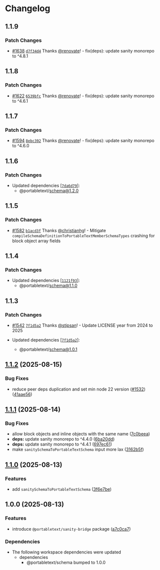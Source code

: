 # Changelog

## 1.1.9

### Patch Changes

- [#1638](https://github.com/portabletext/editor/pull/1638) [`d7f34d4`](https://github.com/portabletext/editor/commit/d7f34d4191d3248c69ef14125670db89517772d5) Thanks [@renovate](https://github.com/apps/renovate)! - fix(deps): update sanity monorepo to ^4.8.1

## 1.1.8

### Patch Changes

- [#1622](https://github.com/portabletext/editor/pull/1622) [`6539bfc`](https://github.com/portabletext/editor/commit/6539bfc45ef0f31d38d475a2461725529b24f2f3) Thanks [@renovate](https://github.com/apps/renovate)! - fix(deps): update sanity monorepo to ^4.6.1

## 1.1.7

### Patch Changes

- [#1594](https://github.com/portabletext/editor/pull/1594) [`8ebc392`](https://github.com/portabletext/editor/commit/8ebc39284ac3c286c73046e99fef4e77193d4608) Thanks [@renovate](https://github.com/apps/renovate)! - fix(deps): update sanity monorepo to ^4.6.0

## 1.1.6

### Patch Changes

- Updated dependencies [[`7da6d79`](https://github.com/portabletext/editor/commit/7da6d790eab1566de522f65bf98410cc778fd303)]:
  - @portabletext/schema@1.2.0

## 1.1.5

### Patch Changes

- [#1582](https://github.com/portabletext/editor/pull/1582) [`b1acd3f`](https://github.com/portabletext/editor/commit/b1acd3f6e118195b3cbbc46c8dde619116ef4774) Thanks [@christianhg](https://github.com/christianhg)! - Mitigate `compileSchemaDefinitionToPortableTextMemberSchemaTypes` crashing for block object array fields

## 1.1.4

### Patch Changes

- Updated dependencies [[`1121f93`](https://github.com/portabletext/editor/commit/1121f9306b10481d10954f95211eed2ca20446f3)]:
  - @portabletext/schema@1.1.0

## 1.1.3

### Patch Changes

- [#1542](https://github.com/portabletext/editor/pull/1542) [`7f1d5a2`](https://github.com/portabletext/editor/commit/7f1d5a2e7576e51cba249721e9279d1b42f8bd99) Thanks [@stipsan](https://github.com/stipsan)! - Update LICENSE year from 2024 to 2025

- Updated dependencies [[`7f1d5a2`](https://github.com/portabletext/editor/commit/7f1d5a2e7576e51cba249721e9279d1b42f8bd99)]:
  - @portabletext/schema@1.0.1

## [1.1.2](https://github.com/portabletext/editor/compare/sanity-bridge-v1.1.1...sanity-bridge-v1.1.2) (2025-08-15)

### Bug Fixes

- reduce peer deps duplication and set min node 22 version ([#1532](https://github.com/portabletext/editor/issues/1532)) ([41aae56](https://github.com/portabletext/editor/commit/41aae568c208a3512683280319dbb018d13286da))

## [1.1.1](https://github.com/portabletext/editor/compare/sanity-bridge-v1.1.0...sanity-bridge-v1.1.1) (2025-08-14)

### Bug Fixes

- allow block objects and inline objects with the same name ([7c0beea](https://github.com/portabletext/editor/commit/7c0beeaa8fdc7167fc4c6b86bf9e668c20a5d6d4))
- **deps:** update sanity monorepo to ^4.4.0 ([6ba20dd](https://github.com/portabletext/editor/commit/6ba20dd704a244f4da157e1b543f89a6b4cb89db))
- **deps:** update sanity monorepo to ^4.4.1 ([697ec61](https://github.com/portabletext/editor/commit/697ec61fb74ad08ab0693377d483ab8765e2b8bd))
- make `sanitySchemaToPortableTextSchema` input more lax ([3162b5f](https://github.com/portabletext/editor/commit/3162b5f96e24cf6a0f17623365e4c07f557b1e25))

## [1.1.0](https://github.com/portabletext/editor/compare/sanity-bridge-v1.0.0...sanity-bridge-v1.1.0) (2025-08-13)

### Features

- add `sanitySchemaToPortableTextSchema` ([3f6e7be](https://github.com/portabletext/editor/commit/3f6e7be813e3c393db9637fd58da5bc02b40b277))

## 1.0.0 (2025-08-13)

### Features

- introduce `@portabletext/sanity-bridge` package ([a7c0ca7](https://github.com/portabletext/editor/commit/a7c0ca757c3d171a8b879e5c669bfc5264fd7fcd))

### Dependencies

- The following workspace dependencies were updated
  - dependencies
    - @portabletext/schema bumped to 1.0.0
